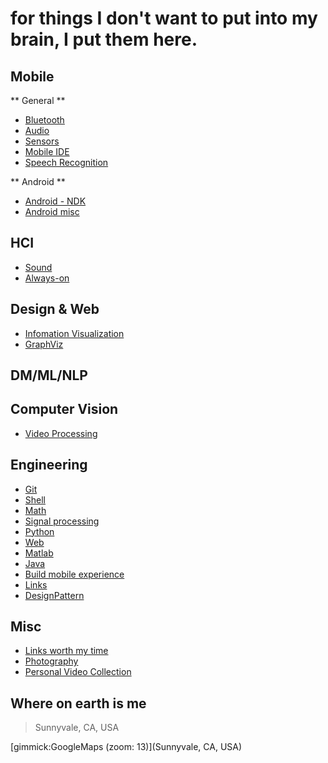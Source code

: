 for things I don't want to put into my brain, I put them here.
==========




Mobile
------

** General **

- [Bluetooth](mobile_bluetooth.md)
- [Audio](mobile_audio.md)
- [Sensors](mobile_sensors.md)
- [Mobile IDE](mobile_ide.md)
- [Speech Recognition](mobile_speech.md)

** Android **

- [Android - NDK](mobile_android_ndk.md)
- [Android misc](mobile_android_misc.md)



HCI
------
- [Sound](hci_sound.md)
- [Always-on](hci_alwayson.md)


Design & Web
------
- [Infomation Visualization](design_infovis.md)
- [GraphViz](design_graphviz.md)

DM/ML/NLP
------

Computer Vision
------
- [Video Processing](cv_videoprocessing.md)

Engineering
------
- [Git](eng_git.md)
- [Shell](eng_shell.md)
- [Math](eng_math.md)
- [Signal processing](eng_signalprocessing.md)
- [Python](eng_python.md)
- [Web](eng_web.md)
- [Matlab](eng_matlab.md)
- [Java](eng_java.md)
- [Build mobile experience](learning_building_mobile_experience.md)
- [Links](links.md)
- [DesignPattern](eng_designpattern.md)

Misc
------
- [Links worth my time](misc_linksworthmytime.md)
- [Photography](misc_photography.md)
- [Personal Video Collection](misc_videos.md)

Where on earth is me
--------

> Sunnyvale, CA, USA

[gimmick:GoogleMaps (zoom: 13)](Sunnyvale, CA, USA)



